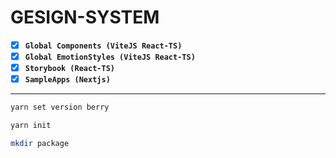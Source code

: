 # GESIGN-SYSTEM

- [x] **`Global Components (ViteJS React-TS)`**
- [x] **`Global EmotionStyles (ViteJS React-TS)`**
- [x] **`Storybook (React-TS)`**
- [x] **`SampleApps (Nextjs)`**

---

```bash
yarn set version berry
```

```bash
yarn init
```

```bash
mkdir package
```
